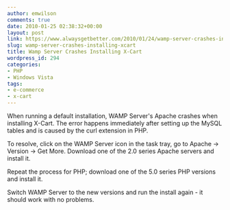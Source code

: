 ```yaml
---
author: emwilson
comments: true
date: 2010-01-25 02:38:32+00:00
layout: post
link: https://www.alwaysgetbetter.com/2010/01/24/wamp-server-crashes-installing-xcart/
slug: wamp-server-crashes-installing-xcart
title: Wamp Server Crashes Installing X-Cart
wordpress_id: 294
categories:
- PHP
- Windows Vista
tags:
- e-commerce
- x-cart
---
```


When running a default installation, WAMP Server's Apache crashes when installing X-Cart. The error happens immediately after setting up the MySQL tables and is caused by the curl extension in PHP.

To resolve, click on the WAMP Server icon in the task tray, go to Apache -> Version -> Get More. Download one of the 2.0 series Apache servers and install it.

Repeat the process for PHP; download one of the 5.0 series PHP versions and install it.

Switch WAMP Server to the new versions and run the install again - it should work with no problems.

